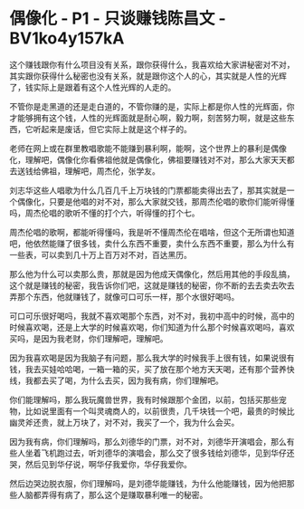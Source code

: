 # 偶像化 - P1 - 只谈赚钱陈昌文 - BV1ko4y157kA

这个赚钱跟你有什么项目没有关系，跟你获得什么，我喜欢给大家讲秘密对不对，其实跟你获得什么秘密也没有关系，就是跟你这个人的心，其实就是人性的光辉了，钱实际上是跟着有这个人性光辉的人走的。

不管你是走黑道的还是走白道的，不管你赚的是，实际上都是你人性的光辉面，你才能够拥有这个钱，人性的光辉面就是耐心啊，毅力啊，刻苦努力啊，就是这些东西，它听起来是废话，但它实际上就是这个样子的。

老师在网上或在群里教唱歌能不能赚到暴利啊，能啊，这个世界上的暴利是偶像化，理解吧，偶像化你看佛祖他就是偶像化，佛祖要赚钱对不对，那么大家天天都去送钱给佛祖，理解吧，周杰伦，张学友。

刘志华这些人唱歌为什么几百几千上万块钱的门票都能卖得出去了，那其实就是一个偶像化，只要是他唱的对不对，那么大家就交钱，那周杰伦唱的歌你们能听得懂吗，周杰伦唱的歌听不懂的打个六，听得懂的打个七。

周杰伦唱的歌啊，都能听得懂吗，我是听不懂周杰伦在唱啥，但这个无所谓也知道吧，他依然能赚了很多钱，卖什么东西不重要，卖什么东西不重要，那么为什么有一些表，可以卖到几十万上百万对不对，百达黑历。

那么他为什么可以卖那么贵，那就是因为他成天偶像化，然后用其他的手段乱搞，这个就是赚钱的秘密，我告诉你们吧，这就是赚钱的秘密，你不断的去去卖去吹去弄那个东西，他就赚钱了，就像可口可乐一样，那个水很好喝吗。

可口可乐很好喝吗，我就不喜欢喝那个东西，对不对，我初中高中的时候，高中的时候喜欢喝，还是上大学的时候喜欢喝，你们知道为什么那个时候喜欢喝吗，喜欢买吗，是因为我老财，你们理解吧，理解吧。

因为我喜欢喝是因为我脑子有问题，那么我大学的时候我手上很有钱，如果说很有钱，我去买娃哈哈喝，一箱一箱的买，买了放在那个地方天天喝，还有那个营养快线，我都去买了喝，为什么去买，因为我有病，你们理解吧。

你们能理解吗，那么我玩魔兽世界，我有时候跟那个金团，以前，包括买那些宠物，比如说里面有一个叫灵魂商人的，以前很贵，几千块钱一个吧，最贵的时候比幽灵斧还贵，就上万块了，对不对，我买了一个，我为什么会买。

因为我有病，你们理解吗，那么刘德华的门票，对不对，刘德华开演唱会，那么有些人坐着飞机跑过去，听刘德华的演唱会，那么交了很多钱给刘德华，见到华仔还哭，然后见到华仔说，啊华仔我爱你，华仔我爱你。

然后边哭边脱衣服，你们理解吗，是刘德华能赚钱，为什么他能赚钱，因为他把那些人脑都弄得有病了，那么这个是赚取暴利唯一的秘密。

